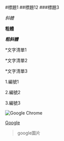 #標題1
##標題12
###標題3

*斜體*

**粗體**

***粗斜體***

*文字清單1

*文字清單2

*文字清單3

1.編號1

2.編號2

3.編號3

![Google Chrome](https://upload.wikimedia.org/wikipedia/commons/thumb/a/a5/Google_Chrome_icon_%28September_2014%29.svg/1200px-Google_Chrome_icon_%28September_2014%29.svg.png)

[Google](https://www.google.com.tw/)

>google圖片

